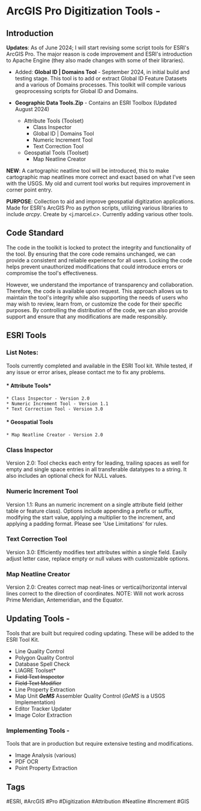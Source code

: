# ArcGIS Pro Digitization Tools - 
## Introduction

**Updates**: As of June 2024; I will start revising some script tools for ESRI's ArcGIS Pro. The major reason is code improvement and ESRI's introduction to Apache Engine (they also made changes with some of their libraries).

* Added: **Global ID | Domains Tool** - September 2024, in initial build and testing stage. This tool is to add or extract Global ID Feature Datasets and a various of Domains processes. This toolkit will compile various geoprocessing scripts for Global ID and Domains. 

* **Geographic Data Tools.Zip** - Contains an ESRI Toolbox (Updated August 2024)
	* Attribute Tools (Toolset)
 		* Class Inspector
   		* Global ID | Domains Tool
   		* Numeric Increment Tool
   		* Text Correction Tool 
	* Geospatial Tools (Toolset)
 		* Map Neatline Creator

**NEW**: A cartographic neatline tool will be introduced, this to make cartographic map neatlines more correct and exact based on what I've seen with the USGS. My old and current tool works but requires improvement in corner point entry.

**PURPOSE**: Collection to aid and improve geospatial digitization applications. Made for ESRI's ArcGIS Pro as python scripts, utilizing various libraries to include *arcpy*. Create by <j.marcel.c>. Currently adding various other tools.

## Code Standard
The code in the toolkit is locked to protect the integrity and functionality of the tool. By ensuring that the core code remains unchanged, we can provide a consistent and reliable experience for all users. Locking the code helps prevent unauthorized modifications that could introduce errors or compromise the tool's effectiveness.

However, we understand the importance of transparency and collaboration. Therefore, the code is available upon request. This approach allows us to maintain the tool's integrity while also supporting the needs of users who may wish to review, learn from, or customize the code for their specific purposes. By controlling the distribution of the code, we can also provide support and ensure that any modifications are made responsibly.


## ESRI Tools
### List Notes:
Tools currently completed and available in the ESRI Tool kit. While tested, if any issue or error arises, please contact me to fix any problems. 
#### * Attribute Tools*
	* Class Inspector - Version 2.0
 	* Numeric Increment Tool - Version 1.1
  	* Text Correction Tool - Version 3.0
#### * Geospatial Tools
	* Map Neatline Creator - Version 2.0

### Class Inspector 
Version 2.0: Tool checks each entry for leading, trailing spaces as well for empty and single space entries in all transferable datatypes to a string. It also includes an optional check for NULL values.

### Numeric Increment Tool
Version 1.1: Runs an numeric increment on a single attribute field (either table or feature class). Options include appending a prefix or suffix, modifying the start value, applying a multiplier to the increment, and applying a padding format. Please see 'Use Limitations' for rules.

### Text Correction Tool
Version 3.0: Efficiently modifies text attributes within a single field. Easily adjust letter case, replace empty or null values with customizable options.

### Map Neatline Creator
Version 2.0: Creates correct map neat-lines or vertical/horizontal interval lines correct to the direction of coordinates. NOTE: Will not work across Prime Meridian, Antemeridian, and the Equator.

## Updating Tools -
Tools that are built but required coding updating. These will be added to the ESRI Tool Kit.
* Line Quality Control
* Polygon Quality Control
* Database Spell Check 
* LIAGRE Toolset*
* ~~Field Text Inspector~~
* ~~Field Text Modifier~~
* Line Property Extraction
* Map Unit ***GeMS*** Assembler Quality Control (*GeMS* is a USGS Implementation)
* Editor Tracker Updater
* Image Color Extraction

### Implementing Tools - 
Tools that are in production but require extensive testing and modifications.
* Image Analysis (various)
* PDF OCR
* Point Property Extraction

## Tags
#ESRI, #ArcGIS #Pro #Digitization #Attribution #Neatline #Increment #GIS 

